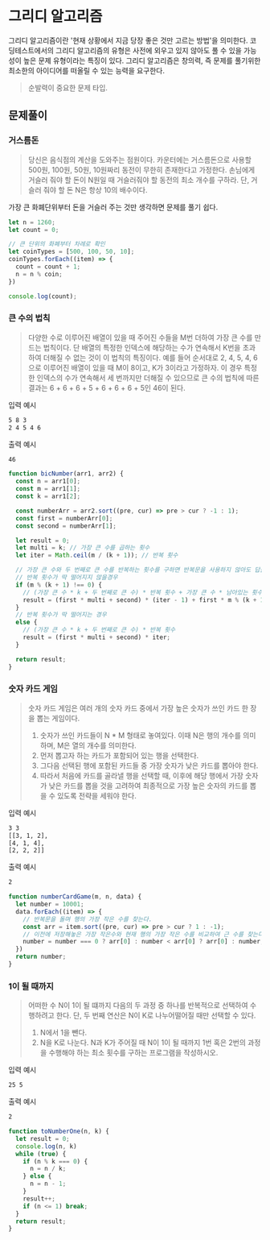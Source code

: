 # 그리디 알고리즘

그리디 알고리즘이란 '현재 상황에서 지금 당장 좋은 것만 고르는 방법'을 의미한다. 코딩테스트에서의 그리디 알고리즘의 유형은 사전에 외우고 있지 않아도 풀 수 있을 가능성이 높은 문제 유형이라는 특징이 있다. 그리디 알고리즘은 창의력, 즉 문제를 풀기위한 최소한의 아이디어를 떠올릴 수 있는 능력을 요구한다.

> 순발력이 중요한 문제 타입.

## 문제풀이

### 거스름돈

> 당신은 음식점의 계산을 도와주는 점원이다. 카운터에는 거스름돈으로 사용할 500원, 100원, 50원, 10원짜리 동전이 무한히 존재한다고 가정한다. 손님에게 거슬러 줘야 할 돈이 N원일 때 거슬러줘야 할 동전의 최소 개수를 구하라. 단, 거슬러 줘야 할 돈 N은 항상 10의 배수이다.

가장 큰 화폐단위부터 돈을 거슬러 주는 것만 생각하면 문제를 풀기 쉽다.

```javascript
let n = 1260;
let count = 0;

// 큰 단위의 화폐부터 차례로 확인
let coinTypes = [500, 100, 50, 10];
coinTypes.forEach((item) => {
  count = count + 1;
  n = n % coin;
})

console.log(count);
```

### 큰 수의 법칙

> 다양한 수로 이루어진 배열이 있을 때 주어진 수들을 M번 더하여 가장 큰 수를 만드는 법칙이다. 단 배열의 특정한 인덱스에 해당하는 수가 연속해서 K번을 초과하여 더해질 수 없는 것이 이 법칙의 특징이다.
> 예를 들어 순서대로 2, 4, 5, 4, 6으로 이루어진 배열이 있을 때 M이 8이고, K가 3이라고 가정하자. 이 경우 특정한 인덱스의 수가 연속해서 세 번까지만 더해질 수 있으므로 큰 수의 법칙에 따른 결과는 6 + 6 + 6 + 5 + 6 + 6 + 6 + 5인 46이 된다.

입력 예시

```bash
5 8 3
2 4 5 4 6
```

출력 예시

```bash
46
```

```javascript
function bicNumber(arr1, arr2) {
  const n = arr1[0];
  const m = arr1[1];
  const k = arr1[2];

  const numberArr = arr2.sort((pre, cur) => pre > cur ? -1 : 1);
  const first = numberArr[0];
  const second = numberArr[1];

  let result = 0;
  let multi = k; // 가장 큰 수를 곱하는 횟수
  let iter = Math.ceil(m / (k + 1)); // 반복 횟수

  // 가장 큰 수와 두 번째로 큰 수를 반복하는 횟수를 구하면 반복문을 사용하지 않아도 답을 구할 수 있었다.
  // 반복 횟수가 딱 떨어지지 않을경우
  if (m % (k + 1) !== 0) {
    // (가장 큰 수 * k + 두 번째로 큰 수) * 반복 횟수 + 가장 큰 수 * 남아있는 횟수(?)
    result = (first * multi + second) * (iter - 1) + first * m % (k + 1);
  }
  // 반복 횟수가 딱 떨어지는 경우
  else {
    // (가장 큰 수 * k + 두 번째로 큰 수) * 반복 횟수
    result = (first * multi + second) * iter;
  }

  return result;
}
```

### 숫자 카드 게임

> 숫자 카드 게임은 여러 개의 숫자 카드 중에서 가장 높은 숫자가 쓰인 카드 한 장을 뽑는 게임이다.
>
> 1. 숫자가 쓰인 카드들이 N * M 형태로 놓여있다. 이때 N은 행의 개수를 의미하며, M은 열의 개수를 의미한다.
> 2. 먼저 뽑고자 하는 카드가 포함되어 있는 행을 선택한다.
> 3. 그다음 선택된 행에 포함된 카드들 중 가장 숫자가 낮은 카드를 뽑아야 한다.
> 4. 따라서 처음에 카드를 골라낼 행을 선택할 때, 이후에 해당 행에서 가장 숫자가 낮은 카드를 뽑을 것을 고려하여 최종적으로 가장 높은 숫자의 카드를 뽑을 수 있도록 전략을 세워야 한다.

입력 예시

```bash
3 3
[[3, 1, 2],
[4, 1, 4],
[2, 2, 2]]
```

출력 예시

```bash
2
```

```javascript
function numberCardGame(m, n, data) {
  let number = 10001;
  data.forEach((item) => {
    // 반복문을 돌며 행의 가장 작은 수를 찾는다.
    const arr = item.sort((pre, cur) => pre > cur ? 1 : -1);
    // 이전에 저장해놓은 가장 작은수와 현재 행의 가장 작은 수를 비교하여 근 수를 찾는다.
    number = number === 0 ? arr[0] : number < arr[0] ? arr[0] : number;
  })
  return number;
}
```

### 1이 될 때까지

> 어떠한 수 N이 1이 될 떄까지 다음의 두 과정 중 하나를 반복적으로 선택하여 수행하려고 한다. 단, 두 번째 연산은 N이 K로 나누어떨어질 때만 선택할 수 있다.
>
> 1. N에서 1을 뺀다.
> 2. N을 K로 나눈다.
> N과 K가 주어질 때 N이 1이 될 때까지 1번 혹은 2번의 과정을 수행해야 하는 최소 횟수를 구하는 프로그램을 작성하시오.

입력 예시

```bash
25 5
```

출력 예시

```bash
2
```

```javascript
function toNumberOne(n, k) {
  let result = 0;
  console.log(n, k)
  while (true) {
    if (n % k === 0) {
      n = n / k;
    } else {
      n = n - 1;
    }
    result++;
    if (n <= 1) break;
  }
  return result;
}
```
